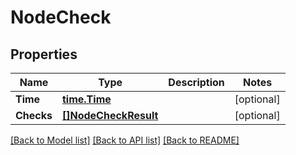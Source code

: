 # NodeCheck

## Properties

Name | Type | Description | Notes
------------ | ------------- | ------------- | -------------
**Time** | [**time.Time**](time.Time.md) |  | [optional] 
**Checks** | [**[]NodeCheckResult**](NodeCheckResult.md) |  | [optional] 

[[Back to Model list]](../README.md#documentation-for-models) [[Back to API list]](../README.md#documentation-for-api-endpoints) [[Back to README]](../README.md)


